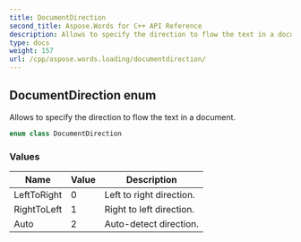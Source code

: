 ```yaml
---
title: DocumentDirection
second_title: Aspose.Words for C++ API Reference
description: Allows to specify the direction to flow the text in a document.
type: docs
weight: 157
url: /cpp/aspose.words.loading/documentdirection/
---
```

## DocumentDirection enum


Allows to specify the direction to flow the text in a document.

```cpp
enum class DocumentDirection
```

### Values

| Name | Value | Description |
| --- | --- | --- |
| LeftToRight | 0 | Left to right direction. |
| RightToLeft | 1 | Right to left direction. |
| Auto | 2 | Auto-detect direction. |

